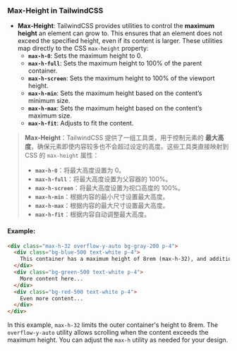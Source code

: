### Max-Height in TailwindCSS

- **Max-Height**: TailwindCSS provides utilities to control the **maximum height** an element can grow to. This ensures that an element does not exceed the specified height, even if its content is larger. These utilities map directly to the CSS `max-height` property:
  - **`max-h-0`**: Sets the maximum height to 0.
  - **`max-h-full`**: Sets the maximum height to 100% of the parent container.
  - **`max-h-screen`**: Sets the maximum height to 100% of the viewport height.
  - **`max-h-min`**: Sets the maximum height based on the content’s minimum size.
  - **`max-h-max`**: Sets the maximum height based on the content’s maximum size.
  - **`max-h-fit`**: Adjusts to fit the content.

> **Max-Height**：TailwindCSS 提供了一组工具类，用于控制元素的 **最大高度**，确保元素即使内容较多也不会超过设定的高度。这些工具类直接映射到 CSS 的 `max-height` 属性：
>
> <audio src="C:\Users\10691\Downloads\- `max-h-0`：将最大.mp3"></audio>
>
> - **`max-h-0`**：将最大高度设置为 0。
> - **`max-h-full`**：将最大高度设置为父容器的 100%。
> - **`max-h-screen`**：将最大高度设置为视口高度的 100%。
> - **`max-h-min`**：根据内容的最小尺寸设置最大高度。
> - **`max-h-max`**：根据内容的最大尺寸设置最大高度。
> - **`max-h-fit`**：根据内容自动调整最大高度。

#### Example:

<audio src="C:\Users\10691\Downloads\这里展示了一个具有滚动功能的容.mp3"></audio>

```html
<div class="max-h-32 overflow-y-auto bg-gray-200 p-4">
  <div class="bg-blue-500 text-white p-4">
    This container has a maximum height of 8rem (max-h-32), and additional content will scroll if it exceeds this height.
  </div>
  <div class="bg-green-500 text-white p-4">
    More content here...
  </div>
  <div class="bg-red-500 text-white p-4">
    Even more content...
  </div>
</div>
```

In this example, `max-h-32` limits the outer container's height to 8rem. The `overflow-y-auto` utility allows scrolling when the content exceeds the maximum height. You can adjust the `max-h` utility as needed for your design.